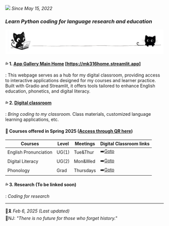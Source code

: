 ![](https://komarev.com/ghpvc/?username=MK316&color=blueviolet&label=VISIT+count) _Since May 15, 2022_  
  

### _Learn Python coding for language research and education_  
![](https://github.com/MK316/MK-316/raw/main/images/octocat-2-line.png)
#### 💦 1. [App Gallery Main Home](https://mk316home.streamlit.app/) [https://mk316home.streamlit.app]
: This webpage serves as a hub for my digital classroom, providing access to interactive applications designed for my courses and learner practice. Built with Gradio and Streamlit, it offers tools tailored to enhance English education, phonetics, and digital literacy. 
#### 💦 2. [Digital classroom](https://mk316home.streamlit.app/About_My_Digital_Classroom)  
: _Bring coding to my classroom._ Class materials, customized language learning applications, etc. 
#### 📒 Courses offered in Spring 2025 ([Access through QR here](https://github.com/MK316/MK316.github.io/blob/main/QRlink.md))

|Courses|Level|Meetings|Digital Classroom links|  
|--|--|--|--|  
|English Pronunciation|UG(1)|Tue&Thur| ➡️[Goto](https://engpro-class.streamlit.app)|  
|Digital Literacy|UG(2)|Mon&Wed| ➡️[Goto](https://dlclass.streamlit.app/)|  
|Phonology|Grad|Thursdays| ➡️[Goto](https://acoustics.streamlit.app/)|  

#### 💦 3. Research (To be linked soon)
: _Coding for research_




---
💜🎗️ _Feb 6, 2025 (Last updated)_  
🚫NJ: _"There is no future for those who forget history."_   
